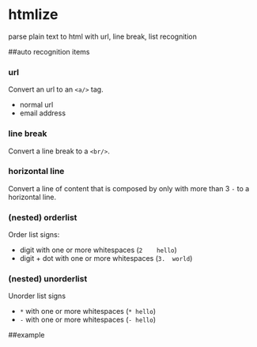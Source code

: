 htmlize
=======

parse plain text to html with url, line break, list recognition

##auto recognition items

### url

Convert an url to an `<a/>` tag.

* normal url
* email address

### line break

Convert a line break to a `<br/>`.


### horizontal line

Convert a line of content that is composed by only with more than 3 `-` to a horizontal line.


### (nested) orderlist

Order list signs:

* digit with one or more whitespaces (`2    hello`)
* digit + dot with one or more whitespaces (`3.  world`)

### (nested) unorderlist

Unorder list signs

* `*` with one or more whitespaces (`* hello`)
* `-` with one or more whitespaces (`- hello`)


##example


